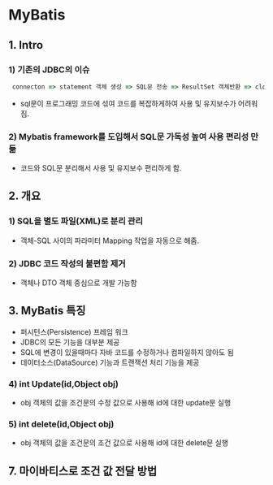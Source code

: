 MyBatis
============

## 1. Intro

### 1) 기존의 JDBC의 이슈

```js
 connecton => statement 객체 생성 => SQL문 전송 => ResultSet 객체반환 => close
```

* sql문이 프로그래밍 코드에 섞여 코드를 복잡하게하여 사용 및 유지보수가 어려워짐.

### 2) Mybatis framework를 도입해서 SQL문 가독성 높여 사용 편리성 만듦

* 코드와 SQL문 분리해서 사용 및 유지보수 편리하게 함.

## 2. 개요

### 1) SQL을 별도 파일(XML)로 분리 관리

* 객체-SQL 사이의 파라미터 Mapping 작업을 자동으로 해줌.

### 2) JDBC 코드 작성의 불편함 제거

* 객체나 DTO 객체 중심으로 개발 가능함

## 3. MyBatis 특징

* 퍼시턴스(Persistence) 프레임 워크
* JDBC의 모든 기능을 대부분 제공
* SQL에 변경이 있을때마다 자바 코드를 수정하거나 컴파일하지 않아도 됨
* 데이터소스(DataSource) 기능과 트랜잭션 처리 기능을 제공





### 4) int Update(id,Object obj)

* obj 객체의 값을 조건문의 수정 값으로 사용해 id에 대한 update문 실행

### 5) int delete(id,Object obj)

* obj 객체의 값을 조건문의 조건 값으로 사용해 id에 대한 delete문 실행

## 7. 마이바티스로 조건 값 전달 방법
